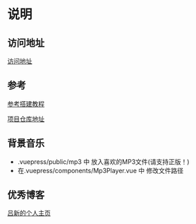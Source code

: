 # 说明

## 访问地址

[访问地址](https://marlonchiu.github.io/)

## 参考

[参考搭建教程](https://zhuzhaohua.com/technology/vue/20190601_myblog.html)

[项目仓库地址](https://github.com/zhuzhaohua/myBlog)

## 背景音乐

* .vuepress/public/mp3 中 放入喜欢的MP3文件(请支持正版！)
* 在.vuepress/components/Mp3Player.vue 中 修改文件路径

## 优秀博客
[吕新的个人主页](https://lewiscutey.github.io/)
